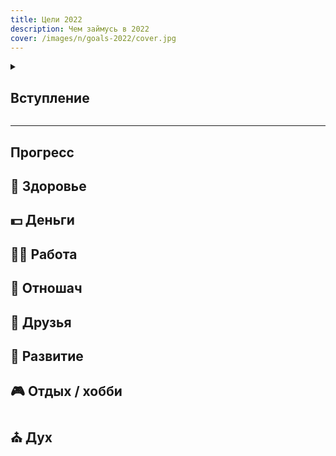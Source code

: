 ```yaml
---
title: Цели 2022
description: Чем займусь в 2022
cover: /images/n/goals-2022/cover.jpg
---
```


<div class="mendel-card">

<details>
<summary><h2 class='inline'>Вступление</h2></summary>

Внезапно, всякие никсели-пиксели делают норм видосы, напр. [про то, как сделать интернет-магаз](https://www.youtube.com/watch?v=0Xtt_hCqhlw).
И есть еще аня консервы - это примерно как нихель пихель - видосы про ментал очку, про рисовач.
И крч она выпустила видос про колесо жизни:

<iframe width="560" height="315" src="https://www.youtube.com/embed/0V_DEr_2VMk" title="YouTube video player" frameborder="0" allow="accelerometer; autoplay; clipboard-write; encrypted-media; gyroscope; picture-in-picture" allowfullscreen></iframe>

Крч есть такая тема как "Колесо жизни" - суть в том, что есть 8 сфер жизни, и для каждой ты пишешь че ты хочешь в ней сделать.
При этом надо стараться каждую сферу двигать, иначе будет перекос в какую-то одну сферу и ты перегоришь, уйдешь в депрессию, сдохнешь...

И у меня пиздец откликнулось - этож супер фреймворк/система для составления целей. И вопрос "бля что я хочу, чем заняться" отпал, теперь понятно на какие темы придумывать себе цели

</details>

---

## Прогресс

<n-goals-2022-progress-chart :goals="goals"></n-goals-2022-progress>


 </div>

<div class="mendel-card">

## 🏥 Здоровье

<n-goals-2022-goal-list :goals="goals.filter(g => g.category === 'health')" ></n-goals-2022-goal-list>

</div>

<div class="mendel-card">

## 💵 Деньги

<n-goals-2022-goal-list :goals="goals.filter(g => g.category === 'money')" ></n-goals-2022-goal-list>


</div>

<div class="mendel-card">

## 👷‍♀️ Работа 

<n-goals-2022-goal-list :goals="goals.filter(g => g.category === 'work')" ></n-goals-2022-goal-list>

</div>

<div class="mendel-card">

## 💑 Отношач

<n-goals-2022-goal-list :goals="goals.filter(g => g.category === 'rel')" ></n-goals-2022-goal-list>

</div>

<div class="mendel-card">

## 🍻 Друзья

<n-goals-2022-goal-list :goals="goals.filter(g => g.category === 'friends')" ></n-goals-2022-goal-list>

</div>

<div class="mendel-card">

## 🚗 Развитие

<n-goals-2022-goal-list :goals="goals.filter(g => g.category === 'growth')" ></n-goals-2022-goal-list>

</div>

<div class="mendel-card">

## 🎮 Отдых / хобби

<n-goals-2022-goal-list :goals="goals.filter(g => g.category === 'rest')" ></n-goals-2022-goal-list>

</div>

<div class="mendel-card">

## ⛪ Дух

<n-goals-2022-goal-list :goals="goals.filter(g => g.category === 'soul')" ></n-goals-2022-goal-list>

</div>
